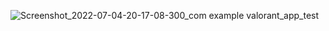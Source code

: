 
![Screenshot_2022-07-04-20-17-08-300_com example valorant_app_test](https://user-images.githubusercontent.com/68215023/177232980-32e63a4e-50f3-4433-b007-dfcc0786a5c5.jpg)

